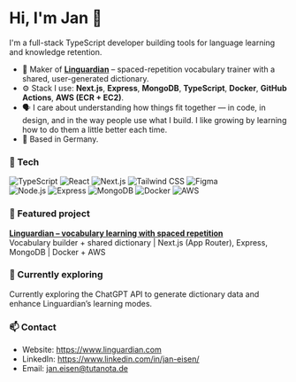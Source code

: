 # Hi, I'm Jan 👋

I'm a full-stack TypeScript developer building tools for language learning and knowledge retention.

- 🧠 Maker of **[Linguardian](https://www.linguardian.com)** – spaced-repetition vocabulary trainer with a shared, user-generated dictionary.
- ⚙️ Stack I use: **Next.js**, **Express**, **MongoDB**, **TypeScript**, **Docker**, **GitHub Actions**, **AWS (ECR + EC2)**.
- 🗣️ I care about understanding how things fit together — in code, in design, and in the way people use what I build. I like growing by learning how to do them a little better each time.
- 📍 Based in Germany.

### 🔧 Tech

![TypeScript](https://img.shields.io/badge/TypeScript-3178C6?style=for-the-badge&logo=typescript&logoColor=white)
![React](https://img.shields.io/badge/React-61DAFB?style=for-the-badge&logo=react&logoColor=black)
![Next.js](https://img.shields.io/badge/Next.js-000000?style=for-the-badge&logo=nextdotjs&logoColor=white)
![Tailwind CSS](https://img.shields.io/badge/Tailwind_CSS-38B2AC?style=for-the-badge&logo=tailwind-css&logoColor=white)
![Figma](https://img.shields.io/badge/Figma-F24E1E?style=for-the-badge&logo=figma&logoColor=white)
<br>
![Node.js](https://img.shields.io/badge/Node.js-43853D?style=for-the-badge&logo=node.js&logoColor=white)
![Express](https://img.shields.io/badge/Express.js-404D59?style=for-the-badge)
![MongoDB](https://img.shields.io/badge/MongoDB-4EA94B?style=for-the-badge&logo=mongodb&logoColor=white)
![Docker](https://img.shields.io/badge/Docker-0db7ed?style=for-the-badge&logo=docker&logoColor=white)
![AWS](https://img.shields.io/badge/AWS-232F3E?style=for-the-badge&logo=amazon-aws&logoColor=white)

### 📌 Featured project

**[Linguardian – vocabulary learning with spaced repetition](https://github.com/beckoningstranger/linguardian)**  
Vocabulary builder + shared dictionary | Next.js (App Router), Express, MongoDB | Docker + AWS

### 🚀 Currently exploring
Currently exploring the ChatGPT API to generate dictionary data and enhance Linguardian’s learning modes.

### 📫 Contact

- Website: https://www.linguardian.com  
- LinkedIn: https://www.linkedin.com/in/jan-eisen/  
- Email: [jan.eisen@tutanota.de](mailto:jan.eisen@tutanota.de)
<!--
**beckoningstranger/beckoningstranger** is a ✨ _special_ ✨ repository because its `README.md` (this file) appears on your GitHub profile.

Here are some ideas to get you started:

- 🔭 I’m currently working on ...
- 🌱 I’m currently learning ...
- 👯 I’m looking to collaborate on ...
- 🤔 I’m looking for help with ...
- 💬 Ask me about ...
- 📫 How to reach me: ...
- 😄 Pronouns: ...
- ⚡ Fun fact: ...
-->
